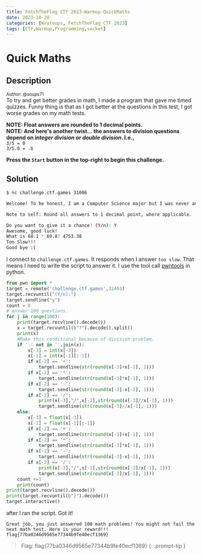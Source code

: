 ```yaml
---
title: FetchTheFlag CTF 2023-Warmup-QuickMaths
date: 2023-10-28 
categories: [Writeups, FetchTheFlag CTF 2023]
tags: [CTF,Warmup,Programming,socket]
---
```


# Quick Maths
## Description
<sup>Author: @soups71</sup><br>
To try and get better grades in math, I made a program that gave me timed quizzes. Funny thing is that as I got better at the questions in this test, I got worse grades on my math tests.  
  
**NOTE: Float answers are rounded to 1 decimal points.**  
**NOTE: And here's another twist... the answers to division questions depend on _integer division_ or _double division_. I.e.,**  
`3/5 = 0`  
`3/5.0 = .6`  

**Press the `Start` button in the top-right to begin this challenge.**
## Solution
```bash
$ nc challenge.ctf.games 31006

Welcome! To be honest, I am a Computer Science major but I was never any good at math in school. I seemed to always get Cs.  

Note to self: Round all answers to 1 decimal point, where applicable.

Do you want to give it a chance? (Y/n): Y
Awesome, good luck!
What is 68.1 * 69.8? 4753.38
Too Slow!!!
Good bye :(
```
I connect to `challenge.ctf.games`. It responds when I answer `too slow`. That means I need to write the script to answer it. I  use the tool call [pwntools](https://github.com/Gallopsled/pwntools) in python.
```python
from pwn import *
target = remote('challenge.ctf.games',32493)
target.recvuntil("(Y/n):")
target.sendline("y")
count = 0
# answer 100 questions.
for j in range(100): 
    print(target.recvline().decode())
    x = target.recvuntil(b"?").decode().split()
    print(x)
    #Make this conditional because of division problem.
    if '.' not in ''.join(x):
        x[-3] = int(x[-3])
        x[-1] = int(x[-1][:-1])
        if x[-2] == '+':
            target.sendline(str(round(x[-3]+x[-1], 1)))
        if x[-2] == '*':
            target.sendline(str(round(x[-3]*x[-1], 1)))
        if x[-2] == '-':
            target.sendline(str(round(x[-3]-x[-1], 1)))
        if x[-2] == '/':
            print(x[-3],"/",x[-1],str(round(x[-3]//x[-1], 1)))
            target.sendline(str(round(x[-3]//x[-1], 1)))
    else:
        x[-3] = float(x[-3])
        x[-1] = float(x[-1][:-1])
        if x[-2] == '+':
            target.sendline(str(round(x[-3]+x[-1], 1)))
        if x[-2] == '*':
            target.sendline(str(round(x[-3]*x[-1], 1)))
        if x[-2] == '-':
            target.sendline(str(round(x[-3]-x[-1], 1)))
        if x[-2] == '/':
            print(x[-3],"/",x[-1],str(round(x[-3]/x[-1], 1)))
            target.sendline(str(round(x[-3]/x[-1], 1)))
    count +=1
    print(count)
print(target.recvline().decode())
print(target.recvuntil(b"}").decode())
target.interactive()
```

after I ran the script. Got it!
```
Great job, you just answered 100 math problems! You might not fail the next math test. Here is your reward!!!
flag{77ba0346d9565e77344b9fe40ecf1369}
```

> Flag: flag{77ba0346d9565e77344b9fe40ecf1369}
{: .prompt-tip }